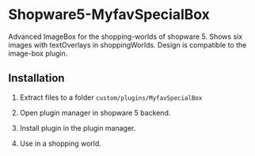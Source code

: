 # Shopware5-MyfavSpecialBox
Advanced ImageBox for the shopping-worlds of shopware 5. Shows six images with textOverlays in shoppingWorlds. Design is compatible to the image-box plugin. 

## Installation

1. Extract files to a folder ```custom/plugins/MyfavSpecialBox```

2. Open plugin manager in shopware 5 backend.

3. Install plugin in the plugin manager.

4. Use in a shopping world.